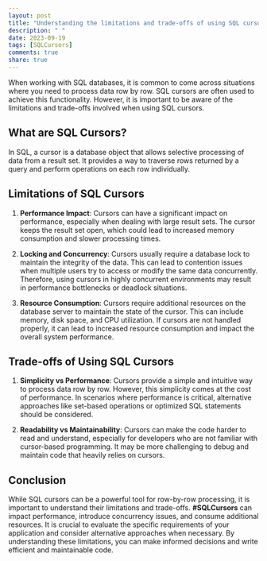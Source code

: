 ```yaml
---
layout: post
title: "Understanding the limitations and trade-offs of using SQL cursors"
description: " "
date: 2023-09-19
tags: [SQLCursors]
comments: true
share: true
---
```


When working with SQL databases, it is common to come across situations where you need to process data row by row. SQL cursors are often used to achieve this functionality. However, it is important to be aware of the limitations and trade-offs involved when using SQL cursors.

## What are SQL Cursors?

In SQL, a cursor is a database object that allows selective processing of data from a result set. It provides a way to traverse rows returned by a query and perform operations on each row individually.

## Limitations of SQL Cursors

1. **Performance Impact**: Cursors can have a significant impact on performance, especially when dealing with large result sets. The cursor keeps the result set open, which could lead to increased memory consumption and slower processing times.

2. **Locking and Concurrency**: Cursors usually require a database lock to maintain the integrity of the data. This can lead to contention issues when multiple users try to access or modify the same data concurrently. Therefore, using cursors in highly concurrent environments may result in performance bottlenecks or deadlock situations.

3. **Resource Consumption**: Cursors require additional resources on the database server to maintain the state of the cursor. This can include memory, disk space, and CPU utilization. If cursors are not handled properly, it can lead to increased resource consumption and impact the overall system performance.

## Trade-offs of Using SQL Cursors

1. **Simplicity vs Performance**: Cursors provide a simple and intuitive way to process data row by row. However, this simplicity comes at the cost of performance. In scenarios where performance is critical, alternative approaches like set-based operations or optimized SQL statements should be considered.

2. **Readability vs Maintainability**: Cursors can make the code harder to read and understand, especially for developers who are not familiar with cursor-based programming. It may be more challenging to debug and maintain code that heavily relies on cursors.

## Conclusion

While SQL cursors can be a powerful tool for row-by-row processing, it is important to understand their limitations and trade-offs. **#SQLCursors** can impact performance, introduce concurrency issues, and consume additional resources. It is crucial to evaluate the specific requirements of your application and consider alternative approaches when necessary. By understanding these limitations, you can make informed decisions and write efficient and maintainable code.
